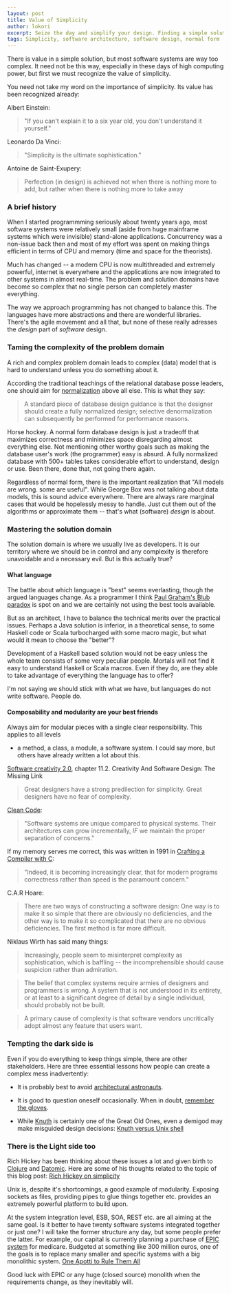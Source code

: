 ```yaml
---
layout: post
title: Value of Simplicity
author: lokori
excerpt: Seize the day and simplify your design. Finding a simple solution to a complex problem is one of the ultimate achievements. In this post I try to convince you and briefly touch the foundations on which one can build a simple solution. 
tags: Simplicity, software architecture, software design, normal form
---
```


There is value in a simple solution, but most software systems are way too complex. 
It need not be this way, especially in these days of high computing power, but first we must
recognize the value of simplicity.

You need not take my word on the importance of simplicity. Its value has been recognized already:

 Albert Einstein:
>"If you can't explain it to a six year old, you don't understand it yourself." 

Leonardo Da Vinci:
>"Simplicity is the ultimate sophistication." 

Antoine de Saint-Exupery:
>Perfection (in design) is achieved not when there is nothing more to add, but rather when there is nothing more to take away 


### A brief history

When I started programmming seriously about twenty years ago, most software systems were 
relatively small (aside from huge mainframe systems which were invisible) stand-alone applications. 
Concurrency was a non-issue back then and most of my effort was spent on making things efficient
in terms of CPU and memory (time and space for the theorists). 

Much has changed -- a modern CPU is now multithreaded and extremely powerful, internet is everywhere 
and the applications are now integrated to other systems in almost real-time. The problem and 
solution domains have become so complex that no single person can completely master everything.

The way we approach programming has not changed to balance this. The languages have more abstractions and 
there are wonderful libraries. There's the agile movement and all that, but none of these really
adresses the *design* part of *software* design. 


### Taming the complexity of the problem domain

A rich and complex problem domain leads to complex (data) model that is hard to understand unless
you do something about it. 

According the traditional teachings of the relational database posse leaders, one should aim for 
[normalization](http://en.wikipedia.org/wiki/Database_normalization) above all else. This is what they
say:
>A standard piece of database design guidance is that the designer should create a fully normalized design; selective denormalization can subsequently be performed for performance reasons.

Horse hockey. A normal form database design is just a tradeoff that maximizes correctness and minimizes space disregarding almost everything else. Not
mentioning other worthy goals such as making the database user's work (the programmer) easy is absurd. A fully normalized database with 500+ tables 
takes considerable effort to understand, design or use. Been there, done that, not going there again.

Regardless of normal form, there is the important realization that "All models are wrong. some are useful". While George Box
was not talking about data models, this is sound advice everywhere. There are always rare marginal cases that
would be hopelessly messy to handle. Just cut them out of the algorithms or approximate them -- that's what 
(software) *design* is about.


### Mastering the solution domain ###

The solution domain is where we usually live as developers. It is our territory where we should be in control
and any complexity is therefore unavoidable and a necessary evil. But is this actually true? 

#### What language 

The battle about which language is "best" seems everlasting, though the argued languages change. 
As a programmer I think [Paul Graham's Blub paradox](http://www.paulgraham.com/avg.html) is spot on 
and we are certainly not using the best tools available.

But as an architect, I have to balance the technical merits over the practical issues.
Perhaps a Java solution is inferior, in a theoretical sense, to some Haskell code or 
Scala turbocharged with some macro magic, but what would it mean to choose the "better"?

Development of a Haskell based solution would not be easy unless the whole team consists of 
some very peculiar people. Mortals will not find it easy to understand Haskell or Scala macros. 
Even if they do, are they able to take advantage of everything the language has to offer? 

I'm not saying we should stick with what we have, but languages do not write software. People do.

#### Composability and modularity are your best friends

Always aim for modular pieces with a single clear responsibility. This applies to all levels 
- a method, a class, a module, a software system. I could say more, but others have already
written a lot about this.

[Software creativity 2.0](http://www.amazon.com/Software-Creativity-2-0-Robert-Glass/dp/0977213315), chapter 11.2. Creativity And Software Design: The Missing Link
>Great designers have a strong predilection for simplicity.
>Great designers have no fear of complexity.

[Clean Code](http://www.amazon.com/Clean-Code-Handbook-Software-Craftsmanship/dp/0132350882):
>"Software systems are unique compared to physical systems. Their architectures can grow incrementally, *IF* we maintain
>the proper separation of concerns."

If my memory serves me correct, this was written in 1991 in [Crafting a Compiler with C](http://www.amazon.com/Crafting-Compiler-Charles-N-Fischer/dp/0805321667):
>"Indeed, it is becoming increasingly clear, that for modern programs correctness rather than 
>speed is the paramount concern."

C.A.R Hoare:
>There are two ways of constructing a software design: One way is to make it so simple that there are obviously no deficiencies, and the other way is to make it so complicated that there are no obvious deficiencies. The first method is far more difficult.

Niklaus Wirth has said many things:

>Increasingly, people seem to misinterpret complexity as sophistication, which is baffling -- the incomprehensible should cause suspicion rather than admiration. 

>The belief that complex systems require armies of designers and programmers is wrong. A system that is not understood in its entirety, or at least to a significant degree of detail by a single individual, should probably not be built. 

>A primary cause of complexity is that software vendors uncritically adopt almost any feature that users want. 
   

### Tempting the dark side is

Even if you do everything to keep things simple, there are other stakeholders. Here are three
essential lessons how people can create a complex mess inadvertently:

* It is probably best to avoid [architectural astronauts](http://www.joelonsoftware.com/articles/fog0000000018.html). 

* It is good to question oneself occasionally. When in doubt, [remember the gloves](http://thedailywtf.com/Articles/The_Complicator_0x27_s_Gloves.aspx).

* While [Knuth](http://en.wikipedia.org/wiki/Donald_Knuth) is certainly one of the Great Old Ones, even a demigod may make misguided design decisions:
[Knuth versus Unix shell](http://www.leancrew.com/all-this/2011/12/more-shell-less-egg/)

### There is the Light side too

Rich Hickey has been thinking about these issues a lot and given birth to [Clojure](http://clojure.org/) and [Datomic](http://www.datomic.com/).
Here are some of his thoughts related to the topic of this blog post:
[Rich Hickey on simplicity](http://www.slideshare.net/evandrix/simple-made-easy)

Unix is, despite it's shortcomings, a good example of modularity. Exposing sockets as files,
providing pipes to glue things together etc. provides an extremely powerful platform to build
upon.

At the system integration level, ESB, SOA, REST etc. are all aiming at the same goal. 
Is it better to have twenty software systems integrated together or just one? I will take the former 
structure any day, but some people prefer the latter. For example, our capital is currently planning a purchase of 
[EPIC system](http://thedailywtf.com/Articles/A_Case_of_the_MUMPS.aspx) for medicare. Budgeted at something like 300 million euros, one of the goals is to replace many 
smaller and specific systems with a big monolithic system.
[One Apotti to Rule Them All](http://www.hel.fi/hki/apotti/fi/Apotti-hanke/English)

Good luck with EPIC or any huge (closed source) monolith when the requirements change, as they inevitably will. 
